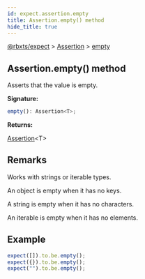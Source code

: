 ```yaml
---
id: expect.assertion.empty
title: Assertion.empty() method
hide_title: true
---
```


[@rbxts/expect](./expect.md) &gt; [Assertion](./expect.assertion.md) &gt; [empty](./expect.assertion.empty.md)

## Assertion.empty() method

Asserts that the value is empty.

**Signature:**

```typescript
empty(): Assertion<T>;
```
**Returns:**

[Assertion](./expect.assertion.md)<!-- -->&lt;T&gt;

## Remarks

Works with strings or iterable types.

An object is empty when it has no keys.

A string is empty when it has no characters.

An iterable is empty when it has no elements.

## Example


```ts
expect([]).to.be.empty();
expect({}).to.be.empty();
expect("").to.be.empty();
```
